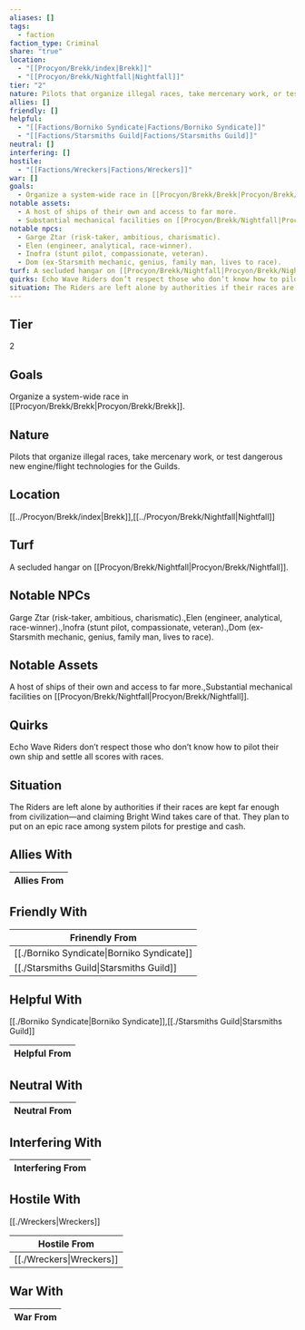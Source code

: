 ```yaml
---
aliases: []
tags:
  - faction
faction_type: Criminal
share: "true"
location:
  - "[[Procyon/Brekk/index|Brekk]]"
  - "[[Procyon/Brekk/Nightfall|Nightfall]]"
tier: "2"
nature: Pilots that organize illegal races, take mercenary work, or test dangerous new engine/flight technologies for the Guilds.
allies: []
friendly: []
helpful:
  - "[[Factions/Borniko Syndicate|Factions/Borniko Syndicate]]"
  - "[[Factions/Starsmiths Guild|Factions/Starsmiths Guild]]"
neutral: []
interfering: []
hostile:
  - "[[Factions/Wreckers|Factions/Wreckers]]"
war: []
goals:
  - Organize a system-wide race in [[Procyon/Brekk/Brekk|Procyon/Brekk/Brekk]].
notable assets:
  - A host of ships of their own and access to far more.
  - Substantial mechanical facilities on [[Procyon/Brekk/Nightfall|Procyon/Brekk/Nightfall]].
notable npcs:
  - Garge Ztar (risk-taker, ambitious, charismatic).
  - Elen (engineer, analytical, race-winner).
  - Inofra (stunt pilot, compassionate, veteran).
  - Dom (ex-Starsmith mechanic, genius, family man, lives to race).
turf: A secluded hangar on [[Procyon/Brekk/Nightfall|Procyon/Brekk/Nightfall]].
quirks: Echo Wave Riders don’t respect those who don’t know how to pilot their own ship and settle all scores with races.
situation: The Riders are left alone by authorities if their races are kept far enough from civilization—and claiming Bright Wind takes care of that. They plan to put on an epic race among system pilots for prestige and cash.
---
```

## Tier

2

## Goals

Organize a system-wide race in [[Procyon/Brekk/Brekk|Procyon/Brekk/Brekk]].

## Nature

Pilots that organize illegal races, take mercenary work, or test dangerous new engine/flight technologies for the Guilds.

## Location

[[../Procyon/Brekk/index|Brekk]],[[../Procyon/Brekk/Nightfall|Nightfall]]

## Turf

A secluded hangar on [[Procyon/Brekk/Nightfall|Procyon/Brekk/Nightfall]].

## Notable NPCs

Garge Ztar (risk-taker, ambitious, charismatic).,Elen (engineer, analytical, race-winner).,Inofra (stunt pilot, compassionate, veteran).,Dom (ex-Starsmith mechanic, genius, family man, lives to race).

## Notable Assets

A host of ships of their own and access to far more.,Substantial mechanical facilities on [[Procyon/Brekk/Nightfall|Procyon/Brekk/Nightfall]].

## Quirks

Echo Wave Riders don’t respect those who don’t know how to pilot their own ship and settle all scores with races.

## Situation

The Riders are left alone by authorities if their races are kept far enough from civilization—and claiming Bright Wind takes care of that. They plan to put on an epic race among system pilots for prestige and cash.

## Allies With



| Allies From |
| ----------- |


## Friendly With



| Frinendly From                                       |
| ---------------------------------------------------- |
| [[./Borniko Syndicate\|Borniko Syndicate]] |
| [[./Starsmiths Guild\|Starsmiths Guild]]   |


## Helpful With

[[./Borniko Syndicate|Borniko Syndicate]],[[./Starsmiths Guild|Starsmiths Guild]]

| Helpful From |
| ------------ |


## Neutral With




| Neutral From |
| ------------ |



## Interfering With




| Interfering From |
| ---------------- |



## Hostile With

[[./Wreckers|Wreckers]]


| Hostile From                       |
| ---------------------------------- |
| [[./Wreckers\|Wreckers]] |



## War With



| War From |
| -------- |

